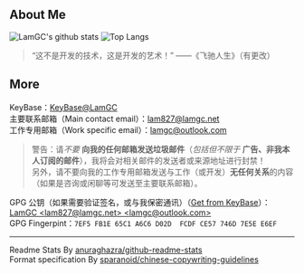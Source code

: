 ## About Me ##
![LamGC's github stats](https://github-readme-stats.vercel.app/api?username=LamGC&ount_private=true&show_icons=true)
![Top Langs](https://github-readme-stats.vercel.app/api/top-langs/?username=LamGC&layout=compact)

> “这不是开发的技术，这是开发的艺术！” ——《飞驰人生》（有更改）

## More ##
KeyBase：[KeyBase@LamGC](https://keybase.io/LamGC)  
主要联系邮箱（Main contact email）：[lam827@lamgc.net](mailto:lam827@lamgc.net)  
工作专用邮箱（Work specific email）：[lamgc@outlook.com](mailto:lamgc@outlook.com)  
> 警告：请*不要* **向我的任何邮箱发送垃圾邮件**（*包括但不限于* **广告、非我本人订阅的邮件**），我将会对相关邮件的发送者或来源地址进行封禁！  
> 另外，请不要向我的工作专用邮箱发送与工作（或开发）**无任何关系**的内容（如果是咨询或闲聊等可发送至主要联系邮箱）。

GPG 公钥（如果需要验证签名，或与我保密通讯）（[Get from KeyBase](https://keybase.io/lamgc/pgp_keys.asc?fingerprint=7ef5fb1e65c1a6c6d02dfcdfce57746d7e5ee6ef)）：[LamGC &lt;lam827@lamgc.net&gt; &lt;lamgc@outlook.com&gt;](https://github.com/LamGC.gpg)    
GPG Fingerpint：`7EF5 FB1E 65C1 A6C6 D02D  FCDF CE57 746D 7E5E E6EF`

----------
Readme Stats By [anuraghazra/github-readme-stats](https://github.com/anuraghazra/github-readme-stats)  
Format specification By [sparanoid/chinese-copywriting-guidelines](https://github.com/sparanoid/chinese-copywriting-guidelines)
